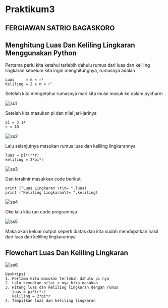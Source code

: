 ﻿# Praktikum3
## FERGIAWAN SATRIO BAGASKORO
## Menghitung Luas Dan Keliling Lingkaran Menggunakan Python
Pertama perlu kita ketahui terlebih dahulu rumus dari luas dan keliling lingkaran sebelum kita ingin menghitungnya, rumusnya adalah

```
Luas     = π × r²
Keliling = 2 x π × r`
```

Setelah kita mengetahui rumasnya mari kita mulai masuk ke dalam pycharm

![ss1](https://user-images.githubusercontent.com/115530180/198537380-9b5f093e-87f4-4763-85b9-9f77ca7041a4.png)


Setelah kita masukan pi dan nilai jari-jarinya

``` 
pi = 3.14
r = 10
```

![ss2](https://user-images.githubusercontent.com/115530180/198751324-291f1d4f-f651-4272-b5d2-403f84d8a2ec.png)


Lalu selanjutnya masukan rumus luas dan keliling lingkarannya

```
luas = pi*(r*r)
keliling = 2*pi*r
```

![ss3](https://user-images.githubusercontent.com/115530180/198751346-0bde2f0e-ccbd-4fda-a12f-4b30b7cd1a93.png)


Dan terakhir masukkan code berikut

```
print ("Luas Lingkaran \t\t= ",luas)
print ("Keliling Lingkaran\t= ",keliling)
```

![ss4](https://user-images.githubusercontent.com/115530180/198751378-c3ee3c2d-c11b-4d33-87de-56c0ba2becf3.png)


Oke lalu kita run code programnya

![ss5](https://user-images.githubusercontent.com/115530180/198751911-d1201a1f-d009-49b5-ac70-11a0f6b61da0.png)

Maka akan keluar output seperti diatas dan kita sudah mendapatkan hasil dari luas dan keliling lingkarannya

## Flowchart Luas Dan Keliling Lingkaran

![ss6](https://user-images.githubusercontent.com/115530180/198752704-01cf9b2b-9347-4e70-a2fb-bf20db6ffb79.jpg)


```
Deskripsi :
1. Pertama kita masukan terlebih dahulu pi nya
2. Lalu kemudian nilai r nya kita masukan
3. Hitung luas dan keliling lingkaran dengan rumus 
   luas = pi*(r*r)
   keliling = 2*pi*r
4. Tampilkan luas dan keliling lingkaran
```
